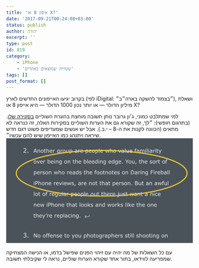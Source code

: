 ```yaml
---
title: 'איפון 8 או X?'
date: '2017-09-21T00:24:08+03:00'
status: publish
author: יהודה
excerpt: ''
type: post
id: 819
category:
    - iPhone
    - 'שטויות שמוצאים באתרים'
tags: []
post_format: []
---
```

בקרוב יגיעו האייפונים החדשים לארץ (לפי iDigital: ״בצמוד להשקה בארה״ב״), ושאלת מיליון הדולר — או יותר נכון 1000 הדולר — היא אייפון 8 או X?

למי שמתלבט כמוני, ג׳ון גרובר נותן תשובה מוחצת בהערת השוליים [בסקירה שלו](https://daringfireball.net/2017/09/the_iphones_8). (בתרגום חופשי): ״לך, זה שקורא גם את הערות השוליים בסקירות האלה, זה כנראה לא מתאים (הכוונה לקנות את ה-8 – י.ב.). אבל יש אנשים שמעדיפים פשוט דגם חדש שיראה ויתנהג כמו האייפון שיש להם עכשיו״.  
![צילום מסך](/img/2017/gruber-iphone-8-footnote.jpg)

עם כל השאלות של מה יהיה עם זיהוי הפנים שפישל בדמו, או הנישה המצחיקה שמפריעה לווידאו, בתור אחד שקורא הערות שוליים, נראה לי שקיבלתי תשובה.
